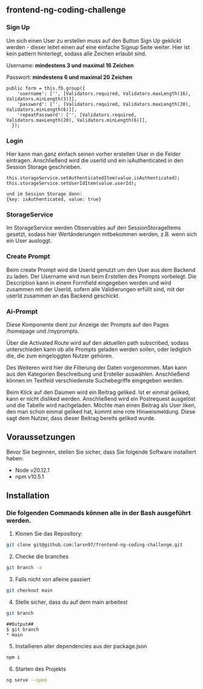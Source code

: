 ## frontend-ng-coding-challenge

### Sign Up
Um sich einen User zu erstellen muss auf den Button Sign Up geklickt werden - dieser leitet einen auf eine einfache Signup Seite weiter.
Hier ist kein pattern hinterlegt, sodass alle Zeichen erlaubt sind.

Username: **mindestens 3 und maximal 16 Zeichen**

Passwort: **mindestens 6 und maximal 20 Zeichen**
```
public form = this.fb.group({
    'username': ['', [Validators.required, Validators.maxLength(16), Validators.minLength(3)]],
    'password': ['', [Validators.required, Validators.maxLength(20), Validators.minLength(6)]],
    'repeatPassword': ['', [Validators.required, Validators.maxLength(20), Validators.minLength(6)]],
  });
```

### Login
Hier kann man ganz einfach seinen vorher erstellen User in die Felder eintragen.
Anschließend wird die userId und ein isAuthenticated in den Session Storage geschrieben.

```
this.storageService.setAuthenticatedItem(value.isAuthenticated);
this.storageService.setUserIdItem(value.userId);

und im Session Storage dann:
{key: isAuthenticated, value: true}
```

### StorageService

Im StorageService werden Observables auf den SessionStorageItems gesetzt, sodass hier 
Wertänderungen mitbekommen werden, z.B. wenn sich ein User ausloggt.

### Create Prompt

Beim create Prompt wird die UserId genutzt um den User aus dem Backend zu laden. Der Username wird nun beim Erstellen des Prompts vorbelegt.
Die Description kann in einem Formfield eingegeben werden und wird zusammen mit der UserId, sofern alle Validierungen erfüllt sind, mit der userId zusammen an das Backend geschickt. 
### Ai-Prompt

Diese Komponente dient zur Anzeige der Prompts auf den Pages /homepage und /myprompts.

Über die Activated Route wird auf den aktuellen path subscribed, sodass unterschieden kann 
ob alle Prompts geladen werden sollen, oder lediglich die, die zum eingeloggten Nutzer gehören.

Des Weiteren wird hier die Filterung der Daten vorgenommen. Man kann aus den Kategorien Beschreibung und Ersteller auswählen.
Anschließend können im Textfeld verschiedenste Suchebegriffe eingegeben werden.

Beim Klick auf den Daumen wird ein Beitrag geliked. Ist er einmal geliked, kann er nicht disliked werden.
Anschließend wird ein Postrequest ausgelöst und die Tabelle wird nachgeladen. Möchte man einen Beitrag als User liken, den man schon einmal geliked hat,
kommt eine rote Hinweismeldung. Diese sagt dem Nutzer, dass dieser Beitrag bereits geliked wurde.

## Voraussetzungen

Bevor Sie beginnen, stellen Sie sicher, dass Sie folgende Software installiert haben:
- Node v20.12.1
- npm v10.5.1


## Installation
### Die folgenden Commands können alle in der Bash ausgeführt werden.

1. Klonen Sie das Repository:
```bash
git clone git@github.com:larsn97/frontend-ng-coding-challenge.git
```
2. Checke die branches
```bash
git branch -a
```
3. Falls nicht von alleine passiert
```bash
git checkout main
```
4. Stelle sicher, dass du auf dem main arbeitest
```bash
git branch
```
```
##Output##
$ git branch
* main
```
5. Installieren aller dependencies aus der package.json
```bash
npm i
```
6. Starten des Projekts
```bash
ng serve --open
```
